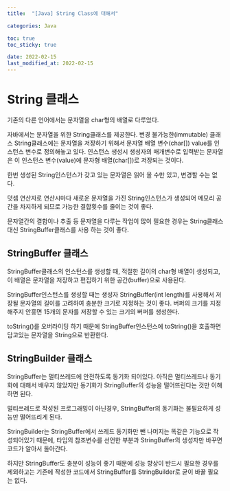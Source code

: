 ```yaml
---
title:  "[Java] String Class에 대해서"

categories: Java

toc: true
toc_sticky: true

date: 2022-02-15
last_modified_at: 2022-02-15
---
```


# String 클래스

기존의 다른 언어에서는 문자열을 char형의 배열로 다루었다.

자바에서는 문자열을 위한 String클래스를 제공한다. 변경 불가능한(immutable) 클래스 String클래스에는 문자열을 저장하기 위해서 문자열 배열 변수(char[]) value를 인스턴스 변수로 정의해놓고 있다. 인스턴스 생성시 생성자의 매개변수로 입력받는 문자열은 이 인스턴스 변수(value)에 문자형 배열(char[])로 저장되는 것이다.

한번 생성된 String인스턴스가 갖고 있는 문자열은 읽어 올 수만 있고, 변경할 수는 없다.

덧셈 연산자로 연산시마다 새로운 문자열을 가진 String인스턴스가 생성되어 메모리 공간을 차지하게 되므로 가능한 결합횟수를 줄이는 것이 좋다.

문자열간의 결합이나 추출 등 문자열을 다루는 작업이 많이 필요한 경우는 String클래스 대신 StringBuffer클래스를 사용 하는 것이 좋다.

## StringBuffer 클래스

StringBuffer클래스의 인스턴스를 생성할 때, 적절한 길이의 char형 배열이 생성되고, 이 배열은 문자열을 저장하고 편집하기 위한 공간(buffer)으로 사용된다.

StringBuffer인스턴스를 생성할 때는 생성자 StringBuffer(int length)를 사용해서 저장될 문자열의 길이를 고려하여 충분한 크기로 지정하는 것이 좋다. 버퍼의 크기를 지정해주지 안흥면 15개의 문자를 저장할 수 있는 크기의 버퍼를 생성한다.

toString()를 오버라이딩 하기 때문에 StringBuffer인스턴스에 toString()을 호출하면 담고있는 문자열을 String으로 반환한다.

## StringBuilder 클래스

StringBuffer는 멀티쓰레드에 안전하도록 동기화 되어있다. 아직은 멀티쓰레드나 동기화에 대해서 배우지 않았지만 동기화가 StringBuffer의 성능을 떨어뜨린다는 것만 이해하면 된다.

멀티쓰레드로 작성된 프로그래밍이 아닌경우, StringBuffer의 동기화는 불필요하게 성능만 떨어뜨리게 된다.

StringBuilder는 StringBuffer에서 쓰레드 동기화만 뺀 나머지는 똑같은 기능으로 작성되어있기 때문에, 타입의 참조변수를 선언한 부분과 StringBuffer의 생성자만 바꾸면 코드가 알아서 돌아간다.

하지만 StringBuffer도 충분이 성능이 좋기 때문에 성능 향상이 반드시 필요한 경우를 제외하고는 기존에 작성한 코드에서 StringBuffer를 StringBuilder로 굳이 바꿀 필요는 없다.